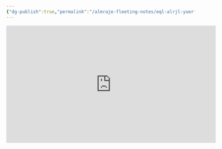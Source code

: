 ```yaml
---
{"dg-publish":true,"permalink":"/almraje-fleeting-notes/eql-alrjl-yuerf-mn-thlatht-qst-alshykh-salh-almghamsy-you-tube/"}
---
```


<iframe width="560" height="315" src="https://www.youtube.com/embed/pGL-O_WroUY" title="YouTube video player" frameborder="0" allow="accelerometer; autoplay; clipboard-write; encrypted-media; gyroscope; picture-in-picture" allowfullscreen></iframe>

